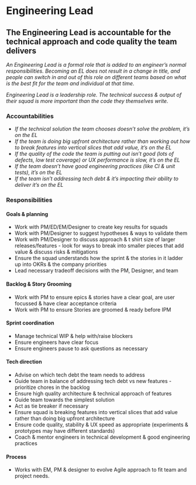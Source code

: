 Engineering Lead
========================

## The Engineering Lead is accountable for the technical approach and code quality the team delivers 
*An Engineering Lead is a formal role that is added to an engineer’s normal responsibilities.  Becoming an EL does not result in a change in title, and people can switch in and out of this role on different teams based on what is the best fit for the team and individual at that time.*

*Engineering Lead is a leadership role. The technical success & output of their squad is more important than the code they themselves write.*

### Accountabilities
* *If the technical solution the team chooses doesn’t solve the problem, it’s on the EL*
* *If the team is doing big upfront architecture rather than working out how to break features into vertical slices that add value, it’s on the EL*
* *If the quality of the code the team is putting out isn’t good (lots of defects, low test coverage) or UX performance is slow, it’s on the EL*
* *If the team doesn’t have good engineering practices (like CI & unit tests), it’s on the EL*
* *If the team isn’t addressing tech debt & it’s impacting their ability to deliver it’s on the EL*


### Responsibilities
#### Goals & planning
* Work with PM/ED/EM/Designer to create key results for squads
* Work with PM/Designer to suggest hypotheses & ways to validate them
* Work with PM/Designer to discuss approach & t shirt size of larger releases/features - look for ways to break into smaller pieces that add value & discuss risks & mitigations
* Ensure the squad understands how the sprint & the stories in it ladder up into OKRs & the company priorities
* Lead necessary tradeoff decisions with the PM, Designer, and team
#### Backlog & Story Grooming
* Work with PM to ensure epics & stories have a clear goal, are user focussed & have clear acceptance criteria
* Work with PM to ensure Stories are groomed & ready before IPM
#### Sprint coordination
* Manage technical WIP & help with/raise blockers
* Ensure engineers have clear focus
* Ensure engineers pause to ask questions as necessary
#### Tech direction
* Advise on which tech debt the team needs to address
* Guide team in balance of addressing tech debt vs new features - prioritize chores in the backlog
* Ensure high quality architecture & technical approach of features
* Guide team towards the simplest solution 
* Act as tie breaker if necessary
* Ensure squad is breaking features into vertical slices that add value rather than doing big upfront architecture 
* Ensure code quality, stability & UX speed as appropriate (experiments & prototypes may have different standards)
* Coach & mentor engineers in technical development & good engineering practices
#### Process
* Works with EM, PM & designer to evolve Agile approach to fit team and project needs.


